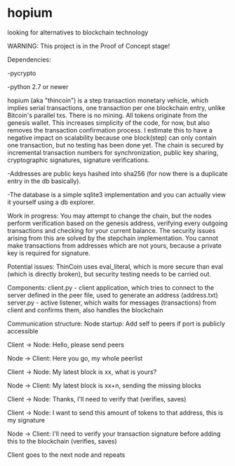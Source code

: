 # hopium
looking for alternatives to blockchain technology

WARNING: This project is in the Proof of Concept stage!

Dependencies:

-pycrypto

-python 2.7 or newer

hopium (aka "thincoin") is a step transaction monetary vehicle, which implies serial transactions, one transaction per one blockchain entry, unlike Bitcoin's parallel txs. There is no mining. All tokens originate from the genesis wallet. This increases simplicity of the code, for now, but also removes the transaction confirmation process. I estimate this to have a negative impact on scalability because one block(step) can only contain one transaction, but no testing has been done yet. The chain is secured by incremental transaction numbers for synchronization, public key sharing, cryptographic signatures, signature verifications. 

-Addresses are public keys hashed into sha256 (for now there is a duplicate entry in the db basically).  

-The database is a simple sqlite3 implementation and you can actually view it yourself using a db explorer. 

Work in progress:
You may attempt to change the chain, but the nodes perform verification based on the genesis address, verifying every outgoing transactions and checking for your current balance. The security issues arising from this are solved by the stepchain implementation. You cannot make transactions from addresses which are not yours, because a private key is required for signature.

Potential issues:
ThinCoin uses eval_literal, which is more secure than eval (which is directly broken), but security testing needs to be carried out.

Components:
client.py - client application, which tries to connect to the server defined in the peer file, used to generate an address (address.txt)
server.py - active listener, which waits for messages (transactions) from client and confirms them, also handles the blockchain

Communication structure:
Node startup: Add self to peers if port is publicly accessible

Client -> Node: Hello, please send peers

Node -> Client: Here you go, my whole peerlist

Client -> Node: My latest block is xx, what is yours?

Node -> Client: My latest block is xx+n, sending the missing blocks


Client -> Node: Thanks, I'll need to verify that (verifies, saves)

Client -> Node: I want to send this amount of tokens to that address, this is my signature

Node -> Client: I'll need to verify your transaction signature before adding this to the blockchain (verifies, saves)

Client goes to the next node and repeats